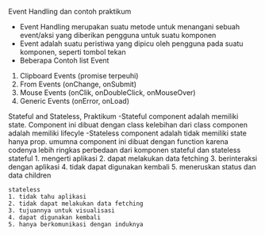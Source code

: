 Event Handling dan contoh praktikum
- Event Handling merupakan suatu metode untuk menangani sebuah event/aksi yang diberikan pengguna
untuk suatu komponen
- Event adalah suatu peristiwa yang dipicu oleh pengguna pada suatu komponen, seperti tombol tekan
- Beberapa Contoh list Event
1. Clipboard Events (promise terpeuhi)
2. From Events (onChange, onSubmit)
3. Mouse Events (onClik, onDoubleClick, onMouseOver)
4. Generic Events (onError, onLoad)

Stateful and Stateless, Praktikum
-Stateful component adalah memiliki state. Component ini dibuat dengan class
kelebihan dari class componen adalah memiliki lifecyle
-Stateless component adalah tidak memiliki state hanya prop. umumna component ini dibuat dengan function karena codenya lebih ringkas
perbedaan dari komponen stateful dan stateless
	stateful 
	1. mengerti aplikasi
	2. dapat melakukan data fetching
	3. berinteraksi dengan aplikasi
	4. tidak dapat digunakan kembali
	5. meneruskan status dan data children

	stateless
	1. tidak tahu aplikasi
	2. tidak dapat melakukan data fetching
	3. tujuannya untuk visualisasi
	4. dapat digunakan kembali
	5. hanya berkomunikasi dengan induknya
